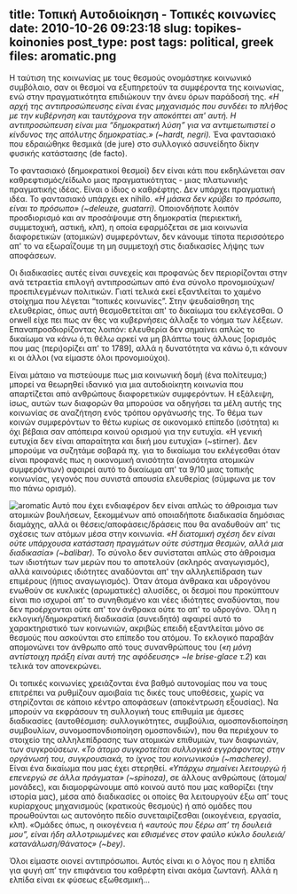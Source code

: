 title: Τοπική Αυτοδιοίκηση - Τοπικές κοινωνίες
date: 2010-10-26 09:23:18
slug: topikes-koinonies
post_type: post
tags: political, greek
files: aromatic.png
---

Η ταύτιση της κοινωνίας με τους θεσμούς ονομάστηκε κοινωνικό συμβόλαιο, σαν οι θεσμοί να εξυπηρετούν τα συμφέροντα της κοινωνίας, ενώ στην πραγματικότητα επιδιώκουν την άνευ όρων παράδοσή της. _«Η αρχή της αντιπροσώπευσης είναι ένας μηχανισμός που συνδέει το πλήθος με την κυβέρνηση και ταυτόχρονα την αποκόπτει απ' αυτή. Η αντιπροσώπευση είναι μια “δημοκρατική λύση” για να αντιμετωπιστεί ο κίνδυνος της απόλυτης δημοκρατίας.» (~hardt, negri)._ Ένα φαντασιακό που εδραιώθηκε θεσμικά (de jure) στο συλλογικό ασυνείδητο δίκην φυσικής κατάστασης (de facto).

Το φαντασιακό (δημοκρατικοί θεσμοί) δεν είναι κάτι που εκδηλώνεται σαν καθρεφτισμός/είδωλο μιας πραγματικότητας - μιας πλατωνικής πραγματικής ιδέας. Είναι ο ίδιος ο καθρέφτης. Δεν υπάρχει πραγματική ιδέα. Το φαντασιακό υπάρχει ex nihilo. _«Η μάσκα δεν κρύβει το πρόσωπο, είναι το πρόσωπο» (~deleuze, guatarri)._ Οποιονδήποτε λοιπόν προσδιορισμό και αν προσάψουμε στη δημοκρατία (περιεκτική, συμμετοχική, αστική, κλπ), η οποία εφαρμόζεται σε μια κοινωνία διαφορετικών (ατομικών) συμφερόντων, δεν κάνουμε τίποτα περισσότερο απ' το να εξωραΐζουμε τη μη συμμετοχή στις διαδικασίες λήψης των αποφάσεων.﻿

Οι διαδικασίες αυτές είναι συνεχείς και προφανώς δεν περιορίζονται στην ανά τετραετία επιλογή αντιπροσώπων από ένα σύνολο προνομιούχων/προεπιλεγμένων πολιτικών. Γιατί τελικά εκεί εξαντλείται το χαμένο στοίχημα που λέγεται “τοπικές κοινωνίες”. Στην ψευδαίσθηση της ελευθερίας, όπως αυτή θεσμοθετείται απ' το δικαίωμα του εκλέγεσθαι. Ο orwell είχε πει πως αν θες να κυβερνήσεις άλλαξε το νόημα των λέξεων. Επαναπροσδιορίζοντας λοιπόν: ελευθερία δεν σημαίνει απλώς το δικαίωμα να κάνω ό,τι θέλω αρκεί να μη βλάπτω τους άλλους [ορισμός που μας (περι)ορίζει απ' το 1789], αλλά η δυνατότητα να κάνω ό,τι κάνουν κι οι άλλοι (να είμαστε όλοι προνομιούχοι).

Είναι μάταιο να πιστεύουμε πως μια κοινωνική δομή (ένα πολίτευμα;) μπορεί να θεωρηθεί ιδανικό για μια αυτοδιοίκητη κοινωνία που απαρτίζεται από ανθρώπους διαφορετικών συμφερόντων. Η εξάλειψη, ίσως, αυτών των διαφορών θα μπορούσε να οδηγήσει τα μέλη αυτής της κοινωνίας σε αναζήτηση ενός τρόπου οργάνωσής της. Το θέμα των κοινών συμφερόντων το θέτω κυρίως σε οικονομικό επίπεδο (ισότητα) κι όχι βέβαια σαν απόπειρα κοινού ορισμού για την ευτυχία. «Η γενική ευτυχία δεν είναι απαραίτητα και δική μου ευτυχία» (~stirner). Δεν μπορούμε να συζητάμε σοβαρά πχ. για το δικαίωμα του εκλέγεσθαι όταν είναι προφανές πως η οικονομική ανισότητα (ανισότητα ατομικών συμφερόντων) αφαιρεί αυτό το δικαίωμα απ' τα 9/10 μιας τοπικής κοινωνίας, γεγονός που συνιστά απουσία ελευθερίας (σύμφωνα με τον πιο πάνω ορισμό).

![aromatic](aromatic.png)
Αυτό που έχει ενδιαφέρον δεν είναι απλώς το άθροισμα των ατομικών βουλήσεων, ξεκομμένων από οποιαδήποτε διαδικασία δημόσιας διαμάχης, αλλά οι θέσεις/αποφάσεις/δράσεις που θα αναδυθούν απ' τις σχέσεις των ατόμων μέσα στην κοινωνία. _«Η διατομική σχέση δεν είναι ούτε υπάρχουσα κατάσταση πραγμάτων ούτε σύστημα θεσμών, αλλά μια διαδικασία» (~balibar)._ Το σύνολο δεν συνίσταται απλώς στο άθροισμα των ιδιοτήτων των μερών που το αποτελούν (σκληρός αναγωγισμός), αλλά καινούριες ιδιότητες αναδύονται απ' την αλληλεπίδραση των επιμέρους (ήπιος αναγωγισμός). Όταν άτομα άνθρακα και υδρογόνου ενωθούν σε κυκλικές (αρωματικές) αλυσίδες, οι δεσμοί που προκύπτουν είναι πιο ισχυροί απ' το συνηθισμένο και νέες ιδιότητες αναδύονται, που δεν προέρχονται ούτε απ' τον άνθρακα ούτε το απ' το υδρογόνο. Όλη η εκλογική/δημοκρατική διαδικασία (συνειδητά) αφαιρεί αυτό το χαρακτηριστικό των κοινωνιών, ακριβώς επειδή εξαντλείται μόνο σε θεσμούς που ασκούνται στο επίπεδο του ατόμου. Το εκλογικό παραβάν απομονώνει τον άνθρωπο από τους συνανθρώπους του (_«η μόνη αντίστοιχη πράξη είναι αυτή της αφόδευσης» ~le brise-glace τ.2_) και τελικά τον απονεκρώνει.

Οι τοπικές κοινωνίες χρειάζονται ένα βαθμό αυτονομίας που να τους επιτρέπει να ρυθμίζουν αμοιβαία τις δικές τους υποθέσεις, χωρίς να στηρίζονται σε κάποιο κέντρο αποφάσεων (αποκέντρωση εξουσίας). Να μπορούν να εκφράσουν τη συλλογική τους επιθυμία με άμεσες διαδικασίες (αυτοθέσμιση: συλλογικότητες, συμβούλια, ομοσπονδιοποίηση συμβουλίων, συνομοσπονδιοποίηση ομοσπονδιών), που θα περιέχουν το στοιχείο της αλληλεπίδρασης των ατομικών επιθυμιών, των διαφωνιών, των συγκρούσεων. _«Το άτομο συγκροτείται συλλογικά εγγράφοντας στην οργάνωσή του, συγκρουσιακά, το ίχνος του κοινωνικού» (~macherey)_. Είναι ένα δικαίωμα που μας έχει στερηθεί. _«Υπάρχω σημαίνει λειτουργώ ή επενεργώ σε άλλα πράγματα» (~spinoza)_, σε άλλους ανθρώπους (άτομα/μονάδες), και διαμορφώνουμε από κοινού αυτό που μας καθορίζει (την ιστορία μας), μέσα από διαδικασίες οι οποίες θα λειτουργούν έξω απ’ τους κυρίαρχους μηχανισμούς (κρατικούς θεσμούς) ή από ομάδες που προωθούνται ως αυτονόητο πεδίο συνεταιρίζεσθαι (οικογένεια, εργασία, κλπ). «Ομάδες όπως, η οικογένεια ή _«αυτούς που ξέρω απ’ τη δουλειά μου”, είναι ήδη αλλοτριωμένες και εθισμένες στον φαύλο κύκλο δουλειά/κατανάλωση/θάνατος» (~bey)_.

Όλοι είμαστε οιονεί αντιπρόσωποι. Αυτός είναι κι ο λόγος που η ελπίδα για φυγή απ’ την επιφάνεια του καθρέφτη είναι ακόμα ζωντανή. Αλλά η ελπίδα είναι εκ φύσεως εξωθεσμική...

